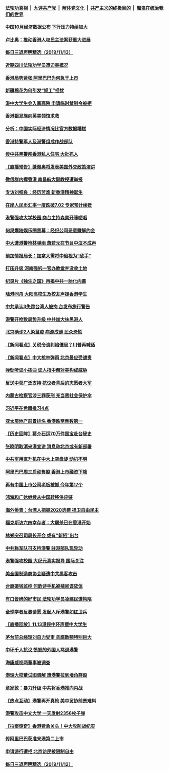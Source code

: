 ####  [法轮功真相](../../../../basic/blob/master/README.md?t=11141239) &nbsp;|&nbsp; [九评共产党](../../../../9ping.md/blob/master/README.md?t=11141239) &nbsp;|&nbsp; [解体党文化](../../../../jtdwh.md/blob/master/README.md?t=11141239)  &nbsp;|&nbsp; [共产主义的终极目的](../../../../gczydzjmd.md/blob/master/README.md?t=11141239) &nbsp;|&nbsp; [魔鬼在统治我们的世界](../../../../mgztzwmdsj.md/blob/master/README.md?t=11141239) 

#### [中国10月经济数据公布 下行压力持续加大](../pages/nsc413/n11654498.md?t=11141239) 

#### [卢比奥：推动香港人权民主法案获重大进展](../pages/nsc413/n11654412.md?t=11141239) 

#### [每日三退声明精选（2019/11/13）](../pages/nsc413/n11654455.md?t=11141239) 

#### [近期四川法轮功学员遭迫害概况](../pages/nsc413/n11653410.md?t=11141239) 

#### [香港局势紧张 阿里巴巴为何急于上市](../pages/nsc413/n11654304.md?t=11141239) 

#### [新疆棉花为何引发“奴工”担忧](../pages/nsc413/n11654331.md?t=11141239) 

#### [港中大学生会入禀高院 申请临时禁制令被拒](../pages/nsc413/n11654323.md?t=11141239) 

#### [香港银发族向英美领馆求救](../pages/nsc413/n11654291.md?t=11141239) 

#### [分析：中国实际经济情况比官方数据糟糕](../pages/nsc413/n11654128.md?t=11141239) 

#### [香港特警军人及港警组成作战部队](../pages/nsc413/n11654262.md?t=11141239) 

#### [传中共黑警闯香港私人住宅 大批抓人](../pages/nsc413/n11654150.md?t=11141239) 

#### [【直播预告】蓬佩奥将发表美国外交政策演讲](../pages/nsc413/n11653782.md?t=11141239) 

#### [微信群内撑香港 南昌航大副教授遭举报](../pages/nsc413/n11654038.md?t=11141239) 

#### [专访刘细良：经历苦难 新香港精神诞生](../pages/nsc413/n11654171.md?t=11141239) 

#### [在岸人民币汇率一度跌破7.02 专家预计续贬](../pages/nsc413/n11653478.md?t=11141239) 

#### [港警强攻大学校园 商台主持森美开咪哽咽](../pages/nsc413/n11653523.md?t=11141239) 

#### [何炅爆陆娱乐圈黑幕：经纪公司恶意赚解约金](../pages/nsc413/n11651601.md?t=11141239) 

#### [中大遭港警枪林弹雨 萧若元在节目中泣不成声](../pages/nsc413/n11653485.md?t=11141239) 

#### [前加情报局长：加拿大需将中俄视为“敌手”](../pages/nsc413/n11651894.md?t=11141239) 

#### [打压升级 河南强拆一官办教堂并没收土地](../pages/nsc413/n11653932.md?t=11141239) 

#### [纪录片《独生之国》再揭中共一胎化内幕](../pages/nsc413/n11654040.md?t=11141239) 

#### [陆港同舟 大陆高校生及校友声援香港学生](../pages/nsc413/n11653965.md?t=11141239) 

#### [中共承认3失踪台湾人被拘 台发布旅行警告](../pages/nsc413/n11653784.md?t=11141239) 

#### [港警开枪致局势升级 中共加大抹黑港人](../pages/nsc413/n11653821.md?t=11141239) 

#### [北京确诊2人染鼠疫 病源成谜 民众恐慌](../pages/nsc413/n11653857.md?t=11141239) 

#### [【新闻看点】关税令谈判陷僵局？川普再喊话](../pages/nsc413/n11653710.md?t=11141239) 

#### [【新闻看点】中大枪林弹雨 北京最应受谴责](../pages/nsc413/n11653292.md?t=11141239) 

#### [弹劾听证小插曲 证人指中俄对美构成威胁](../pages/nsc413/n11653794.md?t=11141239) 

#### [反送中获广泛支持 抗议者背后的志愿者大军](../pages/nsc413/n11653680.md?t=11141239) 

#### [内蒙古检察官涉三罪获刑 充当黑社会保护伞](../pages/nsc413/n11653901.md?t=11141239) 

#### [习近平在希腊推习4点](../pages/nsc413/n11653847.md?t=11141239) 

#### [亚太房地产前景排名 香港跌至倒数第一](../pages/nsc413/n11653752.md?t=11141239) 

#### [【历史回眸】蒋介石运70万件国宝赴台秘史](../pages/nsc413/n11630793.md?t=11141239) 

#### [张晓明取消来港宣讲 消息称北京或有新部署](../pages/nsc413/n11653666.md?t=11141239) 

#### [中共军用直升机在中大上空盘旋 动机不明](../pages/nsc413/n11653679.md?t=11141239) 

#### [阿里巴巴周三启动售股 香港上市融资下降](../pages/nsc413/n11653285.md?t=11141239) 

#### [再有中国上市公司老板被抓 今年第17个](../pages/nsc413/n11653479.md?t=11141239) 

#### [鸿海和广达继续从中国转移供应链](../pages/nsc413/n11653648.md?t=11141239) 

#### [海外侨青：台湾人把握2020选票 捍卫自由民主](../pages/nsc413/n11653194.md?t=11141239) 

#### [福克斯访六四幸存者：大屠杀已在香港开始](../pages/nsc413/n11653587.md?t=11141239) 

#### [林郑突召司局长开会 或有“新招”出台](../pages/nsc413/n11653562.md?t=11141239) 

#### [中共称军队可支持港警 驻港部队现异动](../pages/nsc413/n11653511.md?t=11141239) 

#### [港警强攻校园 大纪元真实报导 国际关注](../pages/nsc413/n11653454.md?t=11141239) 

#### [美全国制造商协会疑遭中共黑客攻击](../pages/nsc413/n11653253.md?t=11141239) 

#### [台商砸钱监控 何韵诗手机被植间谍软体](../pages/nsc413/n11653121.md?t=11141239) 

#### [有口皆碑的好市民 法轮功学员凌建民遭构陷](../pages/nsc413/n11653135.md?t=11141239) 


#### [全球学者反暴请愿 发起人斥港警如红卫兵](../pages/nsc413/n11653106.md?t=11141239) 

#### [【直播回放】11.13港民中环声援中大学生](../pages/nsc413/n11651934.md?t=11141239) 

#### [茅台前总经理刘自力受审 贪腐数额特别巨大](../pages/nsc413/n11652676.md?t=11141239) 

#### [中环千人抗议 愤怒的外国人骂退港警](../pages/nsc413/n11652876.md?t=11141239) 

#### [海康威视两董事被调查](../pages/nsc413/n11652756.md?t=11141239) 

#### [港理大校董试图调解 遭港警拉到墙角群殴](../pages/nsc413/n11652679.md?t=11141239) 

#### [章家敦：暴力升级 中共将香港推向内战](../pages/nsc413/n11652623.md?t=11141239) 

#### [【热点互动】港警再开真枪 美中贸协前景难料](../pages/nsc413/n11651689.md?t=11141239) 

#### [港警攻击中文大学 一天发射2356枚子弹](../pages/nsc413/n11652126.md?t=11141239) 

#### [【拍案惊奇】香港紧急关头！中大攻防战纪实](../pages/nsc413/n11651754.md?t=11141239) 

#### [传阿里巴巴获准来港第二上市](../pages/nsc413/n11652090.md?t=11141239) 

#### [申请游行遭拒 北京访民被限制自由](../pages/nsc413/n11651804.md?t=11141239) 

#### [每日三退声明精选（2019/11/12）](../pages/nsc413/n11652084.md?t=11141239) 

